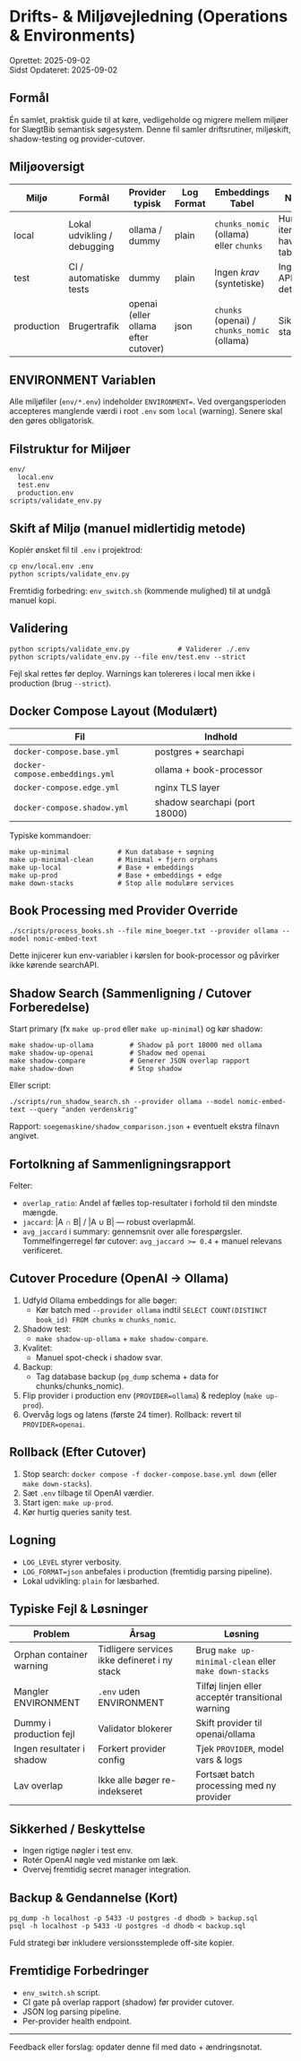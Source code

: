 # Drifts- & Miljøvejledning (Operations & Environments)

Oprettet: 2025-09-02  
Sidst Opdateret: 2025-09-02

## Formål
Én samlet, praktisk guide til at køre, vedligeholde og migrere mellem miljøer for SlægtBib semantisk søgesystem. Denne fil samler driftsrutiner, miljøskift, shadow-testing og provider-cutover.

## Miljøoversigt
| Miljø | Formål | Provider typisk | Log Format | Embeddings Tabel | Nøglekrav |
|-------|--------|-----------------|------------|------------------|-----------|
| local | Lokal udvikling / debugging | ollama / dummy | plain | `chunks_nomic` (ollama) eller `chunks` | Hurtig iteration, kan have begge tabeller |
| test  | CI / automatiske tests | dummy | plain | Ingen *krav* (syntetiske) | Ingen rigtige API-nøgler, determinisme |
| production | Brugertrafik | openai (eller ollama efter cutover) | json | `chunks` (openai) / `chunks_nomic` (ollama) | Sikkerhed, stabilitet |

## ENVIRONMENT Variablen
Alle miljøfiler (`env/*.env`) indeholder `ENVIRONMENT=`. Ved overgangsperioden accepteres manglende værdi i root `.env` som `local` (warning). Senere skal den gøres obligatorisk.

## Filstruktur for Miljøer
```
env/
  local.env
  test.env
  production.env
scripts/validate_env.py
```

## Skift af Miljø (manuel midlertidig metode)
Kopiér ønsket fil til `.env` i projektrod:
```
cp env/local.env .env
python scripts/validate_env.py
```
Fremtidig forbedring: `env_switch.sh` (kommende mulighed) til at undgå manuel kopi.

## Validering
```
python scripts/validate_env.py            # Validerer ./.env
python scripts/validate_env.py --file env/test.env --strict
```
Fejl skal rettes før deploy. Warnings kan tolereres i local men ikke i production (brug `--strict`).

## Docker Compose Layout (Modulært)
| Fil | Indhold |
|-----|---------|
| `docker-compose.base.yml` | postgres + searchapi |
| `docker-compose.embeddings.yml` | ollama + book-processor |
| `docker-compose.edge.yml` | nginx TLS layer |
| `docker-compose.shadow.yml` | shadow searchapi (port 18000) |

Typiske kommandoer:
```
make up-minimal            # Kun database + søgning
make up-minimal-clean      # Minimal + fjern orphans
make up-local              # Base + embeddings
make up-prod               # Base + embeddings + edge
make down-stacks           # Stop alle modulære services
```

## Book Processing med Provider Override
```
./scripts/process_books.sh --file mine_boeger.txt --provider ollama --model nomic-embed-text
```
Dette injicerer kun env-variabler i kørslen for book-processor og påvirker ikke kørende searchAPI.

## Shadow Search (Sammenligning / Cutover Forberedelse)
Start primary (fx `make up-prod` eller `make up-minimal`) og kør shadow:
```
make shadow-up-ollama         # Shadow på port 18000 med ollama
make shadow-up-openai         # Shadow med openai
make shadow-compare           # Generer JSON overlap rapport
make shadow-down              # Stop shadow
```
Eller script:
```
./scripts/run_shadow_search.sh --provider ollama --model nomic-embed-text --query "anden verdenskrig"
```
Rapport: `soegemaskine/shadow_comparison.json` + eventuelt ekstra filnavn angivet.

## Fortolkning af Sammenligningsrapport
Felter:
- `overlap_ratio`: Andel af fælles top-resultater i forhold til den mindste mængde.
- `jaccard`: |A ∩ B| / |A ∪ B| — robust overlapmål.
- `avg_jaccard` i summary: gennemsnit over alle forespørgsler.
Tommelfingerregel før cutover: `avg_jaccard >= 0.4` + manuel relevans verificeret.

## Cutover Procedure (OpenAI -> Ollama)
1. Udfyld Ollama embeddings for alle bøger:
   - Kør batch med `--provider ollama` indtil `SELECT COUNT(DISTINCT book_id) FROM chunks` ≈ `chunks_nomic`.
2. Shadow test:
   - `make shadow-up-ollama` + `make shadow-compare`.
3. Kvalitet:
   - Manuel spot-check i shadow svar.
4. Backup:
   - Tag database backup (`pg_dump` schema + data for chunks/chunks_nomic).
5. Flip provider i production env (`PROVIDER=ollama`) & redeploy (`make up-prod`).
6. Overvåg logs og latens (første 24 timer). Rollback: revert til `PROVIDER=openai`.

## Rollback (Efter Cutover)
1. Stop search: `docker compose -f docker-compose.base.yml down` (eller `make down-stacks`).
2. Sæt `.env` tilbage til OpenAI værdier.
3. Start igen: `make up-prod`.
4. Kør hurtig queries sanity test.

## Logning
- `LOG_LEVEL` styrer verbosity.
- `LOG_FORMAT=json` anbefales i production (fremtidig parsing pipeline).
- Lokal udvikling: `plain` for læsbarhed.

## Typiske Fejl & Løsninger
| Problem | Årsag | Løsning |
|---------|-------|---------|
| Orphan container warning | Tidligere services ikke defineret i ny stack | Brug `make up-minimal-clean` eller `make down-stacks` |
| Mangler ENVIRONMENT | `.env` uden ENVIRONMENT | Tilføj linjen eller acceptér transitional warning |
| Dummy i production fejl | Validator blokerer | Skift provider til openai/ollama |
| Ingen resultater i shadow | Forkert provider config | Tjek `PROVIDER`, model vars & logs |
| Lav overlap | Ikke alle bøger re-indekseret | Fortsæt batch processing med ny provider |

## Sikkerhed / Beskyttelse
- Ingen rigtige nøgler i test env.
- Rotér OpenAI nøgle ved mistanke om læk.
- Overvej fremtidig secret manager integration.

## Backup & Gendannelse (Kort)
```
pg_dump -h localhost -p 5433 -U postgres -d dhodb > backup.sql
psql -h localhost -p 5433 -U postgres -d dhodb < backup.sql
```
Fuld strategi bør inkludere versionsstemplede off-site kopier.

## Fremtidige Forbedringer
- `env_switch.sh` script.
- CI gate på overlap rapport (shadow) før provider cutover.
- JSON log parsing pipeline.
- Per-provider health endpoint.

---
Feedback eller forslag: opdater denne fil med dato + ændringsnotat.
